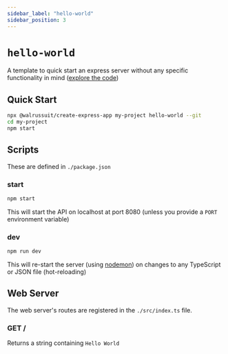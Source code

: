 ```yaml
---
sidebar_label: "hello-world"
sidebar_position: 3
---
```

# `hello-world`

A template to quick start an express server without any specific functionality in mind ([explore the code](https://github.com/Walrussuit101/create-express-app/tree/master/templates/hello-world))

## Quick Start
```bash
npx @walrussuit/create-express-app my-project hello-world --git
cd my-project
npm start
```

## Scripts
These are defined in `./package.json`

### start
```bash
npm start
```
This will start the API on localhost at port 8080 (unless you provide a `PORT` environment variable)

### dev
```bash
npm run dev
```
This will re-start the server (using [nodemon](https://nodemon.io/)) on changes to any TypeScript or JSON file (hot-reloading)

## Web Server
The web server's routes are registered in the `./src/index.ts` file.

### GET /
Returns a string containing `Hello World`
